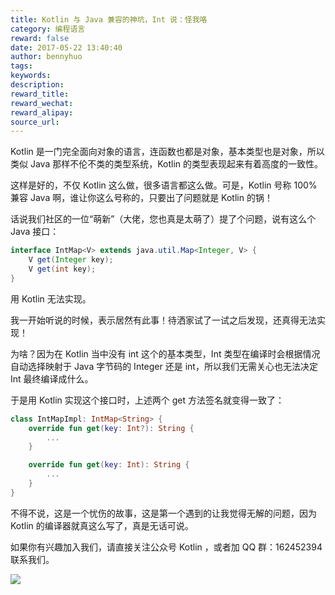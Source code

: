 ```yaml
---
title: Kotlin 与 Java 兼容的神坑，Int 说：怪我咯
category: 编程语言
reward: false
date: 2017-05-22 13:40:40
author: bennyhuo
tags:
keywords:
description:
reward_title:
reward_wechat:
reward_alipay:
source_url:
---
```


Kotlin 是一门完全面向对象的语言，连函数也都是对象，基本类型也是对象，所以类似 Java 那样不伦不类的类型系统，Kotlin 的类型表现起来有着高度的一致性。

这样是好的，不仅 Kotlin 这么做，很多语言都这么做。可是，Kotlin 号称 100% 兼容 Java 啊，谁让你这么号称的，只要出了问题就是 Kotlin 的锅！

话说我们社区的一位“萌新”（大佬，您也真是太萌了）提了个问题，说有这么个 Java 接口：

```java
interface IntMap<V> extends java.util.Map<Integer, V> {
    V get(Integer key);
    V get(int key);
}
```

用 Kotlin 无法实现。

我一开始听说的时候，表示居然有此事！待洒家试了一试之后发现，还真得无法实现！

为啥？因为在 Kotlin 当中没有 int 这个的基本类型，Int 类型在编译时会根据情况自动选择映射于 Java 字节码的 Integer 还是 int，所以我们无需关心也无法决定 Int 最终编译成什么。

于是用 Kotlin 实现这个接口时，上述两个 get 方法签名就变得一致了：

```kotlin
class IntMapImpl: IntMap<String> {
    override fun get(key: Int?): String {
		...
    }

    override fun get(key: Int): String {
		...
    }
}
```

不得不说，这是一个忧伤的故事，这是第一个遇到的让我觉得无解的问题，因为 Kotlin 的编译器就真这么写了，真是无话可说。

如果你有兴趣加入我们，请直接关注公众号 Kotlin ，或者加 QQ 群：162452394 联系我们。

![](/arts/kotlin_group.jpg)